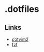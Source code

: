 # .dotfiles

## Links
* [dotvim2](https://github.com/vitaly/dotvim2)
* [fzf](https://github.com/junegunn/fzf)
